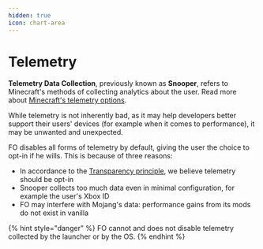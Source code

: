 ```yaml
---
hidden: true
icon: chart-area
---
```


# Telemetry

**Telemetry Data Collection**, previously known as **Snooper**, refers to Minecraft's methods of collecting analytics about the user. Read more about [Minecraft's telemetry options](https://minecraft.wiki/w/Snooper).

While telemetry is not inherently bad, as it may help developers better support their users' devices (for example when it comes to performance), it may be unwanted and unexpected.

FO disables all forms of telemetry by default, giving the user the choice to opt-in if he wills. This is because of three reasons:

* In accordance to the [Transparency principle](../about/#transparency), we believe telemetry should be opt-in
* Snooper collects too much data even in minimal configuration, for example the user's Xbox ID
* FO may interfere with Mojang's data: performance gains from its mods do not exist in vanilla

{% hint style="danger" %}
FO cannot and does not disable telemetry collected by the launcher or by the OS.
{% endhint %}
